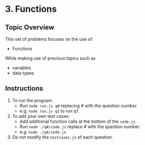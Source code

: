 # 3. Functions

## Topic Overview

This set of problems focuses on the use of:

-   Functions

While making use of previous topics such as

-   variables
-   data types

## Instructions

1. To run the program:
    - Run `node run.js q#` replacing # with the question number.
    - e.g. `node run.js q1` to run q1.
2. To add your own test cases:
    - Add additional function calls at the bottom of the `code.js`
    - Run `node ./q#/code.js` replace # with the question number.
    - e.g. `node ./q4/code.js`
3. Do not modify the `testcases.js` of each question.
